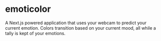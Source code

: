 # emoticolor
A Next.js powered application that uses your webcam to predict your current emotion. Colors transition based on your current mood, all while a tally is kept of your emotions.
